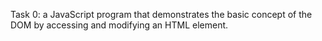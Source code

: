 Task 0:
a JavaScript program that demonstrates the basic concept of the DOM by accessing and modifying an HTML element.
